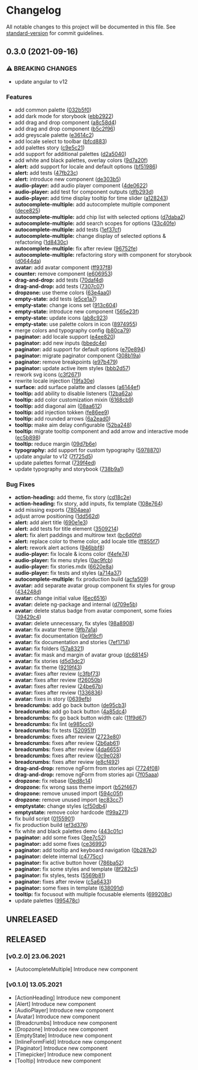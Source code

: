 # Changelog

All notable changes to this project will be documented in this file. See [standard-version](https://github.com/conventional-changelog/standard-version) for commit guidelines.

## 0.3.0 (2021-09-16)


### ⚠ BREAKING CHANGES

* update angular to v12

### Features

* add common palette ([032b5f0](https://github.com/Elonsoft/elonkit-angular/commit/032b5f012344b87ab472d769aa822981cd619bb4))
* add dark mode for storybook ([ebb2922](https://github.com/Elonsoft/elonkit-angular/commit/ebb292248407b7979dac3cf405de26ff099fb52d))
* add drag and drop component ([a8c58d4](https://github.com/Elonsoft/elonkit-angular/commit/a8c58d415ec649df62582340f18ba5734de56f48))
* add drag and drop component ([b5c2f96](https://github.com/Elonsoft/elonkit-angular/commit/b5c2f96f92e45dbfa895e1defc03a98d9e9a78fe))
* add greyscale palette ([e3614c2](https://github.com/Elonsoft/elonkit-angular/commit/e3614c268342db4f489402d07b3496c3fc4b8763))
* add locale select to toolbar ([bfcd883](https://github.com/Elonsoft/elonkit-angular/commit/bfcd88345627b5e77fab22d5b863da3bad07911b))
* add palettes story ([c9e5c21](https://github.com/Elonsoft/elonkit-angular/commit/c9e5c21229204caf5d0eee307893b25a4d02cd1f))
* add support for additional palettes ([d2a5040](https://github.com/Elonsoft/elonkit-angular/commit/d2a5040f9d6bbed4090cc853b78fbdd68f8bd65d))
* add white and black palettes, overlay colors ([9d7a20f](https://github.com/Elonsoft/elonkit-angular/commit/9d7a20f28f998fdb3ed170f19689cfaf49719305))
* **alert:** add support for locale and default options ([bf51986](https://github.com/Elonsoft/elonkit-angular/commit/bf51986e272e63d8ff316a86580070b541aa1040))
* **alert:** add tests ([47fb23c](https://github.com/Elonsoft/elonkit-angular/commit/47fb23c452c84f1171cb11a5fb42bc00bd53ccb4))
* **alert:** introduce new component ([de303b5](https://github.com/Elonsoft/elonkit-angular/commit/de303b543f2f048293c08533227748869d2fca42))
* **audio-player:** add audio player component ([4de0622](https://github.com/Elonsoft/elonkit-angular/commit/4de0622948f2f9d9ea9969d77600d71c04691974))
* **audio-player:** add test for component outputs ([dfb293d](https://github.com/Elonsoft/elonkit-angular/commit/dfb293db00ca064c0d0bf265ae311c89121b3bdf))
* **audio-player:** add time display tooltip for time slider ([a128243](https://github.com/Elonsoft/elonkit-angular/commit/a128243106acf7903627564e1a41be465f73cdef))
* **autocomplete-multiple:** add autocomplete multiple component ([dece825](https://github.com/Elonsoft/elonkit-angular/commit/dece8257475dd25e1f1f2a5f5c175131ae46eefe))
* **autocomplete-multiple:** add chip list with selected options ([d7daba2](https://github.com/Elonsoft/elonkit-angular/commit/d7daba20c66b12ca026a9f3d9cff62ed41c30b6d))
* **autocomplete-multiple:** add search scopes for options ([33c40fe](https://github.com/Elonsoft/elonkit-angular/commit/33c40fe56a3c0956e772dc5e517297860a351893))
* **autocomplete-multiple:** add tests ([1ef37cf](https://github.com/Elonsoft/elonkit-angular/commit/1ef37cff5476f34f751c6bb0fc3df9cb8fa3cda3))
* **autocomplete-multiple:** change display of selected options & refactoring ([1d8430c](https://github.com/Elonsoft/elonkit-angular/commit/1d8430c6b7d9e524d57904367361cd45db7db909))
* **autocomplete-multiple:** fix after review ([96752fe](https://github.com/Elonsoft/elonkit-angular/commit/96752fe856971cca17f38cdd3fbaa1a2a1c6840f))
* **autocomplete-multiple:** refactoring story with component for storybook ([d0644da](https://github.com/Elonsoft/elonkit-angular/commit/d0644da216fbdf22b917b6fb2e70887833bad384))
* **avatar:** add avatar component ([ff937f8](https://github.com/Elonsoft/elonkit-angular/commit/ff937f8285e8e8cb3baab3492c784aafc1c4b086))
* **counter:** remove component ([e606953](https://github.com/Elonsoft/elonkit-angular/commit/e60695309ec0726ee9d835f03a9cdd672a6bdbcc))
* **drag-and-drop:** add tests ([70daf4d](https://github.com/Elonsoft/elonkit-angular/commit/70daf4d8c1774be46dfe146f0fe23d1ff64e2415))
* **drag-and-drop:** add tests ([7307c07](https://github.com/Elonsoft/elonkit-angular/commit/7307c070325937e981ea3b878c4a9e2730c9c804))
* **dropzone:** use theme colors ([63e4aa0](https://github.com/Elonsoft/elonkit-angular/commit/63e4aa060dbe6b002b231f38c54d896dc0d0eaf4))
* **empty-state:** add tests ([e5ce1a7](https://github.com/Elonsoft/elonkit-angular/commit/e5ce1a7b454bfb9626af2be1e2dbdfee16cb8147))
* **empty-state:** change icons set ([913c604](https://github.com/Elonsoft/elonkit-angular/commit/913c6049b276dd71942d97d13f2e95200d7f611a))
* **empty-state:** introduce new component ([565e23f](https://github.com/Elonsoft/elonkit-angular/commit/565e23fd8c65a2a7a3c16a2933c6ba8c3c1fa1f8))
* **empty-state:** update icons ([ab8c923](https://github.com/Elonsoft/elonkit-angular/commit/ab8c923decc24a599cd3803bae9315f3ce7b35e2))
* **empty-state:** use palette colors in icon ([8974955](https://github.com/Elonsoft/elonkit-angular/commit/8974955356cff50c1c546421af85caf9c297cfc3))
* merge colors and typography config ([b80ca79](https://github.com/Elonsoft/elonkit-angular/commit/b80ca7901adeb9098d88f329b501d6e8a3cb301a))
* **paginator:** add locale support ([e4ee820](https://github.com/Elonsoft/elonkit-angular/commit/e4ee82071fcf161de4e3b8dec7c428d74194341a))
* **paginator:** add new inputs ([bbedc4e](https://github.com/Elonsoft/elonkit-angular/commit/bbedc4e1bd031b2f2d3d500c2e2de6bdcbb5ca22))
* **paginator:** add support for default options ([e70e894](https://github.com/Elonsoft/elonkit-angular/commit/e70e8947f59699df8b38b4a9f6ff03d002ac95eb))
* **paginator:** migrate paginator component ([308b19a](https://github.com/Elonsoft/elonkit-angular/commit/308b19ab9f5029ed060932c248d9da7fac71c9ec))
* **paginator:** remove breakpoints ([e97b479](https://github.com/Elonsoft/elonkit-angular/commit/e97b479e7673376373d2e5e6587fa31e86655ca4))
* **paginator:** update active item styles ([bbb2d57](https://github.com/Elonsoft/elonkit-angular/commit/bbb2d573ed54640cd8b719818bf65dc683126e98))
* rework svg icons ([c3f2671](https://github.com/Elonsoft/elonkit-angular/commit/c3f2671232c74a8538a2f0da6b5c22e73ccdaf09))
* rewrite locale injection ([19fa30e](https://github.com/Elonsoft/elonkit-angular/commit/19fa30ef438cb2f880e98d50aca2422c3a68c194))
* **surface:** add surface palatte and classes ([a6144ef](https://github.com/Elonsoft/elonkit-angular/commit/a6144ef7de1224b020844db97dfdb925fe89f57a))
* **tooltip:** add ability to disable listeners ([12ba62a](https://github.com/Elonsoft/elonkit-angular/commit/12ba62af55020cc13914d55850073ecd0f8b59de))
* **tooltip:** add color customization mixin ([6168cb9](https://github.com/Elonsoft/elonkit-angular/commit/6168cb9345004218ace43e82d20cb1e1838349c1))
* **tooltip:** add diagonal aim ([08aa612](https://github.com/Elonsoft/elonkit-angular/commit/08aa6129690f89f1ab970acb1a3d83225db45478))
* **tooltip:** add injection tokken ([fe86ee9](https://github.com/Elonsoft/elonkit-angular/commit/fe86ee947c91952e64e51c66c21dad7210eea3e7))
* **tooltip:** add rounded arrows ([6a2ead0](https://github.com/Elonsoft/elonkit-angular/commit/6a2ead02837c2e15ea70f0566e373625a07e5a2d))
* **tooltip:** make aim delay configurable ([52ba248](https://github.com/Elonsoft/elonkit-angular/commit/52ba2488305e9dba04b986ff485cbcd47b874fa0))
* **tooltip:** migrate tooltip component and add arrow and interactive mode ([ec5b898](https://github.com/Elonsoft/elonkit-angular/commit/ec5b898527d94793c4a2a8879afa7ffe21c065c3))
* **tooltip:** reduce margin ([09d7b6e](https://github.com/Elonsoft/elonkit-angular/commit/09d7b6e570faaa0c307a507e4c14bacb6597ebad))
* **typography:** add support for custom typography ([5978870](https://github.com/Elonsoft/elonkit-angular/commit/5978870cea8759cd0ae49a5d470ea5eb3f169bb1))
* update angular to v12 ([7f725d5](https://github.com/Elonsoft/elonkit-angular/commit/7f725d507265197cfc2032ff8e0eef0559419827))
* update palettes format ([739f4ed](https://github.com/Elonsoft/elonkit-angular/commit/739f4edf3ca336e00649bf81055b715fb6192972))
* update typography and storybook ([738b9a1](https://github.com/Elonsoft/elonkit-angular/commit/738b9a164616162b13063407f867ed128db56c38))


### Bug Fixes

* **action-heading:** add theme, fix story ([cd18c2e](https://github.com/Elonsoft/elonkit-angular/commit/cd18c2e1b5f67856fc425c8a6b429af11927b5bc))
* **action-heading:** fix story, add inputs, fix template ([108e764](https://github.com/Elonsoft/elonkit-angular/commit/108e764bb3acd02c2b414c53304131e728452a09))
* add missing exports ([7804aea](https://github.com/Elonsoft/elonkit-angular/commit/7804aea3f7137bb8e7d194014e08be497b68a5d7))
* adjust arrow positioning ([1dd562d](https://github.com/Elonsoft/elonkit-angular/commit/1dd562d3d159648497410d9db92768c6122f5361))
* **alert:** add alert title ([690e1e3](https://github.com/Elonsoft/elonkit-angular/commit/690e1e35ff3364a0f5631b53f99235b4be14ce41))
* **alert:** add tests for title element ([3509214](https://github.com/Elonsoft/elonkit-angular/commit/35092146f8ecfb9ba0af5118b420dbf193966e5b))
* **alert:** fix alert paddings and multirow text ([bc6d0fd](https://github.com/Elonsoft/elonkit-angular/commit/bc6d0fd5ce50f4ac7a7c0cced78a60bcafb1ed13))
* **alert:** replace color to theme color, add locale title ([ff855f7](https://github.com/Elonsoft/elonkit-angular/commit/ff855f7f7f612cd357369318992487d1713aff89))
* **alert:** rework alert actions ([946bbf8](https://github.com/Elonsoft/elonkit-angular/commit/946bbf8a8e2f95f3a7db114443bb8405d92f5dcd))
* **audio-player:** fix locale & icons color ([f4efe74](https://github.com/Elonsoft/elonkit-angular/commit/f4efe74fac3de40e5909a0b331174980122eff9e))
* **audio-player:** fix menu styles ([0ac9fcb](https://github.com/Elonsoft/elonkit-angular/commit/0ac9fcb90b7177772240eee18d6607f6ca95135e))
* **audio-player:** fix stories.mdx ([6620e8a](https://github.com/Elonsoft/elonkit-angular/commit/6620e8a42697fd489bcb93261fe122e11d285b78))
* **audio-player:** fix tests and styles ([a714a37](https://github.com/Elonsoft/elonkit-angular/commit/a714a37b7f730bf86b4d0cf8a46a15c034ca0009))
* **autocomplete-multiple:** fix production build ([acfa509](https://github.com/Elonsoft/elonkit-angular/commit/acfa5098351c3ab5591875a9ee3d874588d4c2ab))
* **avatar:** add separate avatar group component fix styles for group ([434248d](https://github.com/Elonsoft/elonkit-angular/commit/434248d8e5de33a50481ccf526ba35bd74bf62f3))
* **avatar:** change initial value ([6ec6516](https://github.com/Elonsoft/elonkit-angular/commit/6ec651618689c2cf970b44e7cd8139c6549ca021))
* **avatar:** delete ng-package and internal ([d709e5b](https://github.com/Elonsoft/elonkit-angular/commit/d709e5bdedb0ee7c5f5237d444cc2719f96c1e39))
* **avatar:** delete status badge from avatar component, some fixies ([39429c4](https://github.com/Elonsoft/elonkit-angular/commit/39429c41a332854c41c1c262bf17d912e59d60a1))
* **avatar:** delete unnecessary, fix styles ([98a8908](https://github.com/Elonsoft/elonkit-angular/commit/98a8908d5aea84546c7b3063002c0956240b63c6))
* **avatar:** fix avatar theme ([9fb7a1a](https://github.com/Elonsoft/elonkit-angular/commit/9fb7a1ada71bfd3a3f30db45cbd4141a1083d148))
* **avatar:** fix documentation ([0e9f8cf](https://github.com/Elonsoft/elonkit-angular/commit/0e9f8cf837ee623d9744966e09afa3fc7a490a75))
* **avatar:** fix documentation and stories ([7ef1714](https://github.com/Elonsoft/elonkit-angular/commit/7ef1714044a1f218d3c2c0cf8b7e046a227ff655))
* **avatar:** fix folders ([57a8321](https://github.com/Elonsoft/elonkit-angular/commit/57a832155f02a90d2f7f59c000586cce37ff61b4))
* **avatar:** fix mask and margin of avatar group ([dc68145](https://github.com/Elonsoft/elonkit-angular/commit/dc68145185b35e5006b5161ffd99426c2ddd300b))
* **avatar:** fix stories ([d5d3dc2](https://github.com/Elonsoft/elonkit-angular/commit/d5d3dc2aea4512f9aab195c22d561584fe10bd35))
* **avatar:** fix theme ([9219f43](https://github.com/Elonsoft/elonkit-angular/commit/9219f43e8ba7f3b310d674ff0c831922a7003aa5))
* **avatar:** fixes after review ([c3fbf73](https://github.com/Elonsoft/elonkit-angular/commit/c3fbf735350c111db06546d3e4de214eb8bbb9db))
* **avatar:** fixes after review ([f26050b](https://github.com/Elonsoft/elonkit-angular/commit/f26050bff0c9b10cb2457e5963c5653bac093d65))
* **avatar:** fixes after review ([24be67b](https://github.com/Elonsoft/elonkit-angular/commit/24be67bee756536d832ef00cc33154b6497fd3e0))
* **avatar:** fixes after review ([1336836](https://github.com/Elonsoft/elonkit-angular/commit/1336836b0c9460482860238e79a80cc219ab8204))
* **avatar:** fixes in story ([0639efb](https://github.com/Elonsoft/elonkit-angular/commit/0639efbf42be126e860443ea30c439e32483a29c))
* **breadcrumbs:** add go back button ([de95cb3](https://github.com/Elonsoft/elonkit-angular/commit/de95cb3e14057ff81910059243204920e4628da2))
* **breadcrumbs:** add go back button ([4a85dc4](https://github.com/Elonsoft/elonkit-angular/commit/4a85dc48ef5ccf16c43ef2e4e970ac097731e098))
* **breadcrumbs:** fix go back button width calc ([11f9d67](https://github.com/Elonsoft/elonkit-angular/commit/11f9d67ffd638e8fc5a6fa09d0bcbcf38997e098))
* **breadcrumbs:** fix lint ([e985cc0](https://github.com/Elonsoft/elonkit-angular/commit/e985cc0ea33bfe3427ce5d4d432999164f0ee5c8))
* **breadcrumbs:** fix tests ([520951f](https://github.com/Elonsoft/elonkit-angular/commit/520951fc48e44d4703632418e3e23b5d72d3cefa))
* **breadcrumbs:** fixes after review ([2723e80](https://github.com/Elonsoft/elonkit-angular/commit/2723e809437dddcaa7cb98200be9f09cc50127c4))
* **breadcrumbs:** fixes after review ([2b6ab61](https://github.com/Elonsoft/elonkit-angular/commit/2b6ab610bae6274622c0150a0e03d78f1828f021))
* **breadcrumbs:** fixes after review ([4da6655](https://github.com/Elonsoft/elonkit-angular/commit/4da6655ebef5bdb933d7fc1bd51d4c60eb01957a))
* **breadcrumbs:** fixes after review ([0c9e028](https://github.com/Elonsoft/elonkit-angular/commit/0c9e028b29f031ccbd2be95235165bbef2f28e8a))
* **breadcrumbs:** fixes after review ([e8cf492](https://github.com/Elonsoft/elonkit-angular/commit/e8cf492330558586a5b89acaf7ccd0e96e24ad93))
* **drag-and-drop:** remove ngForm from stories api ([7724f08](https://github.com/Elonsoft/elonkit-angular/commit/7724f08e1c4ff4e5b2769889be529c7ac689818a))
* **drag-and-drop:** remove ngForm from stories api ([7f05aaa](https://github.com/Elonsoft/elonkit-angular/commit/7f05aaa3472c55bb9c7aadab03beb581284411ed))
* **dropzone:** fix rebase ([0ed8c14](https://github.com/Elonsoft/elonkit-angular/commit/0ed8c14e85c38d2204e86b63a3778e5ea0023525))
* **dropzone:** fix wrong sass theme import ([b52f467](https://github.com/Elonsoft/elonkit-angular/commit/b52f46702b8191383efb5e3ecda12dba4f51ee25))
* **dropzone:** remove unused import ([594c05f](https://github.com/Elonsoft/elonkit-angular/commit/594c05fa87fc0a7ecc739920a531a0c51807a169))
* **dropzone:** remove unused import ([ec83cc7](https://github.com/Elonsoft/elonkit-angular/commit/ec83cc7ea9b7faf39b7a9a74fcf4df8d302dd099))
* **emptystate:** change styles ([cf50db4](https://github.com/Elonsoft/elonkit-angular/commit/cf50db43838e9f19b56deb1b7365539078994749))
* **emptystate:** remove color hardcode ([f99a271](https://github.com/Elonsoft/elonkit-angular/commit/f99a271d51307bf1c60d0321fa821af9f25155b5))
* fix build script ([0155901](https://github.com/Elonsoft/elonkit-angular/commit/0155901f084bb2e42159ecd2d6e3652bd6bc5683))
* fix production build ([ef3d376](https://github.com/Elonsoft/elonkit-angular/commit/ef3d376e3468034e1167a04c0516578cfa23c8a9))
* fix white and black palettes demo ([443c01c](https://github.com/Elonsoft/elonkit-angular/commit/443c01ca9da8f8a186fa071142a5ae08e67947cd))
* **paginator:** add some fixes ([3ee7c52](https://github.com/Elonsoft/elonkit-angular/commit/3ee7c5202d3f04817fe53959a7eb2dfe8c18c109))
* **paginator:** add some fixes ([ce36992](https://github.com/Elonsoft/elonkit-angular/commit/ce369920be86b00ccc737f8e16087f22cce11852))
* **paginator:** add tooltip and keyboard navigation ([0b287e2](https://github.com/Elonsoft/elonkit-angular/commit/0b287e2d4769d5014b6ebc4cbd31a24877492e11))
* **paginator:** delete internal ([c4775cc](https://github.com/Elonsoft/elonkit-angular/commit/c4775cc68f56ef14693f4fbcef10da4c484fb331))
* **paginator:** fix active button hover ([786ba52](https://github.com/Elonsoft/elonkit-angular/commit/786ba52549e007370ec1c4e62cc476628fa6f6c9))
* **paginator:** fix some styles and template ([8f282c5](https://github.com/Elonsoft/elonkit-angular/commit/8f282c532560c44be8e60f083b6cea4fbc24a169))
* **paginator:** fix styles, tests ([5569b81](https://github.com/Elonsoft/elonkit-angular/commit/5569b8144e0cb72d60b5bf541dc8f3661077a41e))
* **paginator:** fixes after review ([c5a6433](https://github.com/Elonsoft/elonkit-angular/commit/c5a64334a9a2656438b751b53b196f907f83f16e))
* **paginator:** some fixes in template ([638091d](https://github.com/Elonsoft/elonkit-angular/commit/638091dd069dd1a22e34509b327cf0af6046a2c1))
* **tooltip:** fix focusout with multiple focusable elements ([699208c](https://github.com/Elonsoft/elonkit-angular/commit/699208cc5ff7f571b010d3d927dd664cc4849cfb))
* update palettes ([995478c](https://github.com/Elonsoft/elonkit-angular/commit/995478c80a389093a24f096274539fc6cb331752))

## UNRELEASED

## RELEASED

### [v0.2.0] 23.06.2021

- [AutocompleteMultiple] Introduce new component

### [v0.1.0] 13.05.2021

- [ActionHeading] Introduce new component
- [Alert] Introduce new component
- [AudioPlayer] Introduce new component
- [Avatar] Introduce new component
- [Breadcrumbs] Introduce new component
- [Dropzone] Introduce new component
- [EmptyState] Introduce new component
- [InlineFormField] Introduce new component
- [Paginator] Introduce new component
- [Timepicker] Introduce new component
- [Tooltip] Introduce new component
